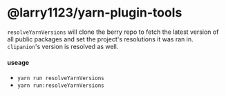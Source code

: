 # @larry1123/yarn-plugin-tools

`resolveYarnVersions` will clone the berry repo to fetch the latest version of all public packages and set the project's resolutions it was ran in. `clipanion`'s version is resolved as well.

#### useage

- `yarn run resolveYarnVersions`
- `yarn run:resolveYarnVersions`
